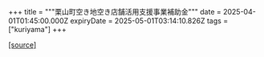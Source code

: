 +++
title = """栗山町空き地空き店舗活用支援事業補助金"""
date = 2025-04-01T01:45:00.000Z
expiryDate = 2025-05-01T03:14:10.826Z
tags = ["kuriyama"]
+++


[[source]](https://www.town.kuriyama.hokkaido.jp/soshiki/53/108.html)
